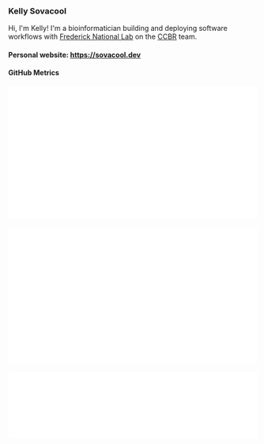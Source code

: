### Kelly Sovacool

Hi, I'm Kelly! I'm a bioinformatician building and deploying software workflows with [Frederick National Lab](https://frederick.cancer.gov) on the [CCBR](https://github.com/ccbr) team.

#### Personal website: <https://sovacool.dev>

#### GitHub Metrics

[![metrics](github-metrics.svg)](https://metrics.lecoq.io/insights/kelly-sovacool)

[![languages](metrics.plugin.languages.svg)](https://metrics.lecoq.io/insights/kelly-sovacool)

[![notable contributions](metrics.plugin.notable.svg)](https://metrics.lecoq.io/insights/kelly-sovacool)

<link rel="me" href="https://mastodon.social/@kelly_sovacool">
